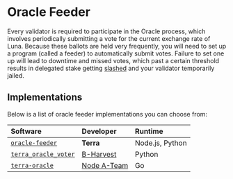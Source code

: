 # Oracle Feeder

Every validator is required to participate in the Oracle process, which involves periodically submitting a vote for the current exchange rate of Luna. Because these ballots are held very frequently, you will need to set up a program (called a feeder) to automatically submit votes. Failure to set one up will lead to downtime and missed votes, which past a certain threshold results in delegated stake getting [slashed](../dev/spec-oracle.md#slashing) and your validator temporarily jailed.

## Implementations

Below is a list of oracle feeder implementations you can choose from:

| Software                                                                | Developer                             | Runtime         |
| :---------------------------------------------------------------------- | :------------------------------------ | :-------------- |
| [`oracle-feeder`](https://github.com/terra-money/oracle-feeder)       | **Terra**                             | Node.js, Python | Official reference implementation |
| [`terra_oracle_voter`](https://github.com/b-harvest/terra_oracle_voter) | [B-Harvest](https://bharvest.io/)     | Python          |  |
| [`terra-oracle`](https://github.com/node-a-team/terra-oracle)           | [Node A-Team](https://nodeateam.com/) | Go              |  |
